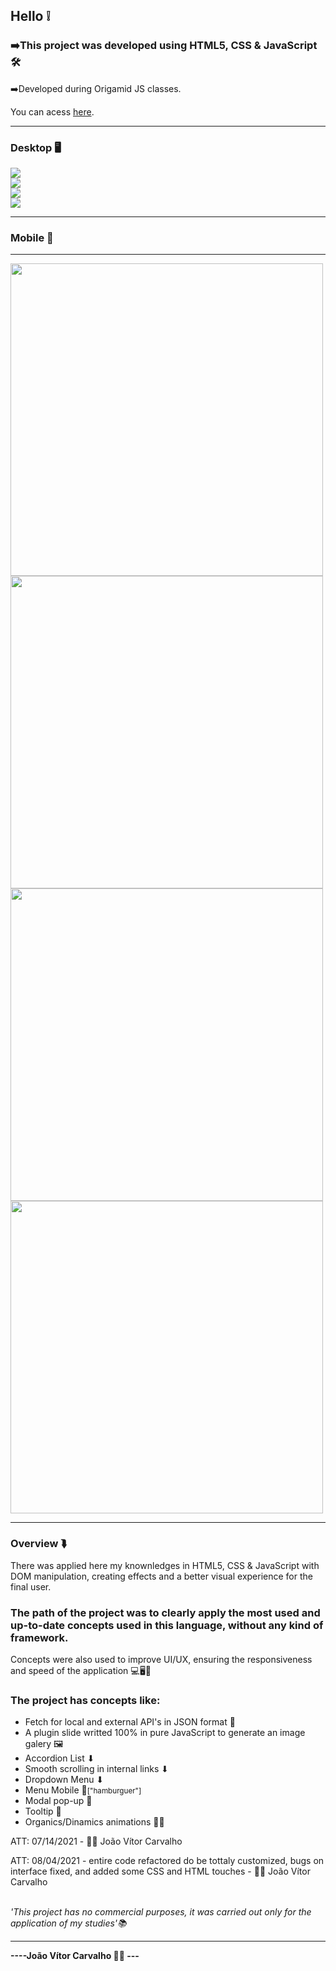 <h2>Hello ❕</h2>
<h3>➡️This project was developed using <strong>HTML5, CSS & JavaScript</strong> 🛠️</h3>
<p>➡️Developed during Origamid JS classes.</p>
<p>You can acess <a href="https://joaodosantoscdev.github.io/animais-fantasticos/animais-fantasticos/" target="_blank" alt="animais-fantasticos">here</a>.</p>
<hr>
<h3>Desktop 🖥️</h3>
<img src="imgs/animais-fan.jpg"></img>
<br>
<img src="imgs/gallery.jpg"></img>
<br>
<img src="imgs/numbers.jpg"></img>
<br>
<img src="imgs/contact.jpg"></img>
<hr>
<h3>Mobile 📱</h3>
<hr>

<div>
<img height="500px" src="imgs/screen1-mobile.jpg"></img> <img height="500px" src="imgs/screen2-mobile.jpg"></img><br>
<img height="500px" src="imgs/screen3-mobile.jpg"></img> <img height="500px" src="imgs/screen4-mobile.jpg"></img>
</div>

<hr>
<h3>Overview ⮯</h3>
<p> There was applied here my knownledges in HTML5, CSS & JavaScript with DOM manipulation, creating effects and a better visual experience for the final user.</p>
<h3>The path of the project was to clearly apply the most used and up-to-date concepts used in this language, without any kind of framework.</h3>
<p>Concepts were also used to improve UI/UX, ensuring the responsiveness and speed of the application 💻🖥️📱</p>
<h3>The project has concepts like:</h3>
<ul>
  <li>Fetch for local and external API's in JSON format 🔧</li>
  <li>A plugin slide writted 100% in pure JavaScript to generate an image galery 🖼</li>
  <li>Accordion List ⬇</li>
  <li>Smooth scrolling in internal links ⬇</li>
  <li>Dropdown Menu ⬇</li>
  <li>Menu Mobile 📱<small>["hamburguer"]</small></li>
  <li>Modal pop-up 🔧</li>
  <li>Tooltip 📍</li>
  <li>Organics/Dinamics animations 🧑‍💻</li>
</ul>
<p>ATT: 07/14/2021 - 👨‍💻 João Vítor Carvalho</p>
<p>ATT: 08/04/2021 - entire code refactored do be tottaly customized, bugs on interface fixed, and added some CSS and HTML touches - 👨‍💻 João Vítor Carvalho</p><br>
<em>'This project has no commercial purposes, it was carried out only for the application of my studies'📚</em>
<hr>
<strong>----João Vítor Carvalho 👨‍💻 ---</strong>
